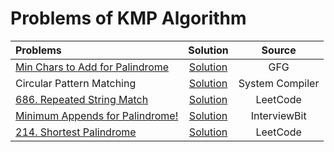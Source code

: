 # Problems of KMP Algorithm
| Problems                                                                                                                                                                                                       |                                                                  Solution                                                                   |     Source      |
| :------------------------------------------------------------------------------------------------------------------------------------------------------------------------------------------------------------- | :-----------------------------------------------------------------------------------------------------------------------------------------: | :-------------: |
| [Min Chars to Add for Palindrome](https://practice.geeksforgeeks.org/problems/minimum-characters-to-be-added-at-front-to-make-string-palindrome/1?page=1&difficulty[]=2&category[]=Strings&sortBy=submissions) | [Solution](https://github.com/ArhanBytes/Rohit-Negi-CPP-DSA-Course/blob/main/Lectures/Lecture_044/Lecture_Code/min_char_for_palindrome.cpp) |       GFG       |
| Circular Pattern Matching                                                                                                                                                                                      |  [Solution](https://github.com/ArhanBytes/Rohit-Negi-CPP-DSA-Course/blob/main/Lectures/Lecture_044/Homework/circular_pattern_matching.cpp)  | System Compiler |
| [686. Repeated String Match](https://leetcode.com/problems/repeated-string-match/description/)                                                                                                                 |           [Solution](https://github.com/ArhanBytes/Rohit-Negi-CPP-DSA-Course/blob/main/Lectures/Lecture_044/Lecture_Code/686.cpp)           |    LeetCode     |
| [Minimum Appends for Palindrome!](https://www.interviewbit.com/problems/minimum-appends-for-palindrome/)                                                                                                       | [Solution](https://github.com/ArhanBytes/Rohit-Negi-CPP-DSA-Course/blob/main/Lectures/Lecture_044/Homework/min_appends_for_palindrome.cpp)  |  InterviewBit   |
| [214. Shortest Palindrome](https://leetcode.com/problems/shortest-palindrome/)                                                                                                                                 |             [Solution](https://github.com/ArhanBytes/Rohit-Negi-CPP-DSA-Course/blob/main/Lectures/Lecture_044/Homework/214.cpp)             |    LeetCode     |